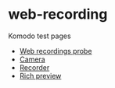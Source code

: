 # web-recording

Komodo test pages

- [Web recordings probe](https://scaven-light.github.io/web-recording/001-probe)
- [Camera](https://scaven-light.github.io/web-recording/002-camera)
- [Recorder](https://scaven-light.github.io/web-recording/003-record)
- [Rich preview](https://scaven-light.github.io/web-recording/004-rich-preview)